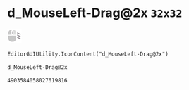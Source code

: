 # d_MouseLeft-Drag@2x `32x32`
<img src="/img/d_MouseLeft-Drag@2x.png" width=32 height=32>

``` CSharp
EditorGUIUtility.IconContent("d_MouseLeft-Drag@2x")
```
```
d_MouseLeft-Drag@2x
```
```
4903584058027619816
```

